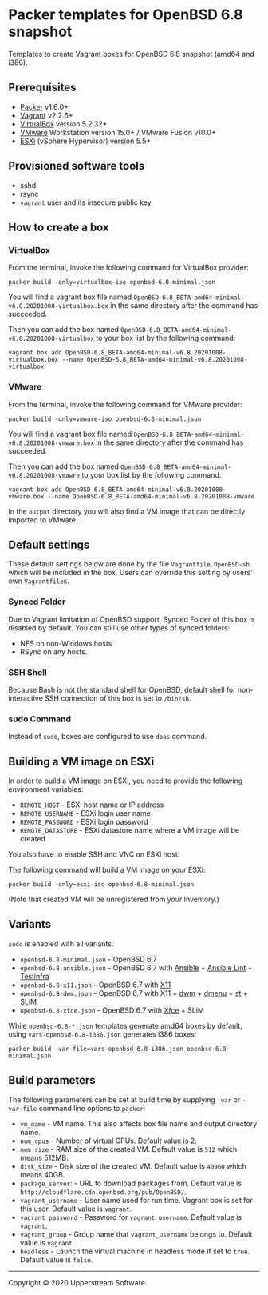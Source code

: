 # Packer templates for OpenBSD 6.8 snapshot

Templates to create Vagrant boxes for OpenBSD 6.8 snapshot (amd64 and i386).

## Prerequisites

* [Packer][] v1.6.0+
* [Vagrant][] v2.2.6+
* [VirtualBox][] version 5.2.32+
* [VMware][] Workstation version 15.0+ / VMware Fusion v10.0+
* [ESXi][] (vSphere Hypervisor) version 5.5+

[ESXi]: http://www.vmware.com/products/vsphere-hypervisor
        "Free VMware vSphere Hypervisor, Free Virtualization (ESXi)"
[HAXM]: https://software.intel.com/en-us/android/articles/intel-hardware-accelerated-execution-manager
        "Intel&reg; Hardware Accelerated Execution Manager"
[Packer]: https://www.packer.io/ "Packer by HashiCorp"
[Vagrant]: https://www.vagrantup.com/ "Vagrant"
[VirtualBox]: https://www.virtualbox.org/ "Oracle VM VirtualBox"
[VMware]: http://www.vmware.com/ "VMware Virtualization for Desktop &amp; Server, Application, Public &amp; Hybrid Clouds"

## Provisioned software tools

* sshd
* rsync
* `vagrant` user and its insecure public key

## How to create a box

### VirtualBox

From the terminal, invoke the following command for VirtualBox provider:

    packer build -only=virtualbox-iso openbsd-6.8-minimal.json

You will find a vagrant box file named `OpenBSD-6.8_BETA-amd64-minimal-v6.8.20201008-virtualbox.box`
in the same directory after the command has succeeded.

Then you can add the box named `OpenBSD-6.8_BETA-amd64-minimal-v6.8.20201008-virtualbox`
to your box list by the following command:

    vagrant box add OpenBSD-6.8_BETA-amd64-minimal-v6.8.20201008-virtualbox.box --name OpenBSD-6.8_BETA-amd64-minimal-v6.8.20201008-virtualbox

### VMware

From the terminal, invoke the following command for VMware provider:

    packer build -only=vmware-iso openbsd-6.8-minimal.json

You will find a vagrant box file named `OpenBSD-6.8_BETA-amd64-minimal-v6.8.20201008-vmware.box`
in the same directory after the command has succeeded.

Then you can add the box named `OpenBSD-6.8_BETA-amd64-minimal-v6.8.20201008-vmawre`
to your box list by the following command:

    vagrant box add OpenBSD-6.8_BETA-amd64-minimal-v6.8.20201008-vmware.box --name OpenBSD-6.8_BETA-amd64-minimal-v6.8.20201008-vmware

In the `output` directory you will also find a VM image that can be
directly imported to VMware.

## Default settings

These default settings below are done by the file
`Vagrantfile.OpenBSD-sh` which will be included in the box.  Users can
override this setting by users' own `Vagrantfile`s.

### Synced Folder

Due to Vagrant limitation of OpenBSD support, Synced Folder of this box
is disabled by default.
You can still use other types of synced folders:

* NFS on non-Windows hosts
* RSync on any hosts.

### SSH Shell

Because Bash is not the standard shell for OpenBSD, default shell for
non-interactive SSH connection of this box is set to `/bin/sh`.

### sudo Command

Instead of `sudo`, boxes are configured to use `doas` command.

## Building a VM image on ESXi

In order to build a VM image on ESXi, you need to provide the following
environment variables:

* `REMOTE_HOST` - ESXi host name or IP address
* `REMOTE_USERNAME` - ESXi login user name
* `REMOTE_PASSWORD` - ESXi login password
* `REMOTE_DATASTORE` - ESXi datastore name where a VM image will be
  created

You also have to enable SSH and VNC on ESXi host.

The following command will build a VM image on your ESXi:

    packer build -only=esxi-iso openbsd-6.8-minimal.json

(Note that created VM will be unregistered from your Inventory.)

## Variants

`sudo` is enabled with all variants.

* `openbsd-6.8-minimal.json` - OpenBSD 6.7
* `openbsd-6.8-ansible.json` - OpenBSD 6.7 with [Ansible][] +
  [Ansible Lint][] + [Testinfra][]
* `openbsd-6.8-x11.json` - OpenBSD 6.7 with [X11][]
* `openbsd-6.8-dwm.json` - OpenBSD 6.7 with X11 + [dwm][] + [dmenu][] +
  [st][] + [SLiM][]
* `openbsd-6.8-xfce.json` - OpenBSD 6.7 with [Xfce][] + SLiM

While `openbsd-6.8-*.json` templates generate amd64 boxes by default,
using `vars-openbsd-6.8-i386.json` generates i386 boxes:

    packer build -var-file=vars-openbsd-6.8-i386.json openbsd-6.8-minimal.json

[Ansible]: https://www.ansible.com/ "Ansible is Simple IT Automation"
[Ansible Lint]: https://docs.ansible.com/ansible-lint/
  "Ansible Lint Documentation &mdash; Ansible Documentation"
[dmenu]: http://tools.suckless.org/dmenu/ "dmenu | suckless.org tools"
[dwm]: http://dwm.suckless.org/
  "suckless.org dwm - dynamic window manager"
[SLiM]: https://sourceforge.net/projects/slim.berlios/
  "SLiM download | SourceForge.net"
[st]: http://st.suckless.org/ "suckless.org st - simple terminal"
[Testinfra]: https://testinfra.readthedocs.io/en/latest/
  "Testinfra test your infrastructure &#8212; testinfra 3.2.1.dev2+g672a064.d20191006 documentation"
[X11]: https://www.x.org/wiki/ "X.Org"
[Xfce]: http://www.xfce.org/ "Xfce Desktop Environment"

## Build parameters

The following parameters can be set at build time by supplying `-var` or
`-var-file` command line options to `packer`:

* `vm_name` - VM name.  This also affects box file name and output
  directory name.
* `num_cpus` - Number of virtual CPUs.  Default value is 2.
* `mem_size` - RAM size of the created VM.  Default value is `512`
  which means 512MB.
* `disk_size` - Disk size of the created VM.  Default value is `40960`
  which means 40GB.
* `package_server`: - URL to download packages from.  Default value is
  `http://cloudflare.cdn.openbsd.org/pub/OpenBSD/`.
* `vagrant_username` - User name used for run time.  Vagrant box is set
  for this user.  Default value is `vagrant`.
* `vagrant_password` - Password for `vagrant_username`.  Default value
  is `vagrant`.
* `vagrant_group` - Group name that `vagrant_username` belongs to.
  Default value is `vagrant`.
* `headless` - Launch the virtual machine in headless mode if set to
  `true`.  Default value is `false`.

- - -

Copyright &copy; 2020 Upperstream Software.
